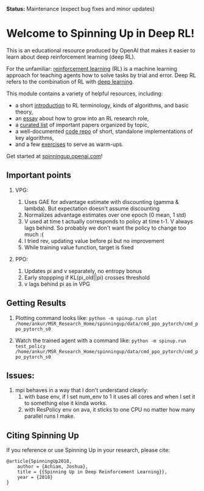 **Status:** Maintenance (expect bug fixes and minor updates)

Welcome to Spinning Up in Deep RL! 
==================================

This is an educational resource produced by OpenAI that makes it easier to learn about deep reinforcement learning (deep RL).

For the unfamiliar: [reinforcement learning](https://en.wikipedia.org/wiki/Reinforcement_learning) (RL) is a machine learning approach for teaching agents how to solve tasks by trial and error. Deep RL refers to the combination of RL with [deep learning](http://ufldl.stanford.edu/tutorial/).

This module contains a variety of helpful resources, including:

- a short [introduction](https://spinningup.openai.com/en/latest/spinningup/rl_intro.html) to RL terminology, kinds of algorithms, and basic theory,
- an [essay](https://spinningup.openai.com/en/latest/spinningup/spinningup.html) about how to grow into an RL research role,
- a [curated list](https://spinningup.openai.com/en/latest/spinningup/keypapers.html) of important papers organized by topic,
- a well-documented [code repo](https://github.com/openai/spinningup) of short, standalone implementations of key algorithms,
- and a few [exercises](https://spinningup.openai.com/en/latest/spinningup/exercises.html) to serve as warm-ups.

Get started at [spinningup.openai.com](https://spinningup.openai.com)!

## Important points
1. VPG:
	1. Uses GAE for advantage estimate with discounting (gamma & lambda). But expectation doesn't assume discounting
	1. Normalizes advantage estimates over one epoch (0 mean, 1 std)
	1. V used at time t actually corresponds to policy at time t-1. V always lags behind. So probably we don't want the policy to change too much :(
	1. I tried rev, updating value before pi but no improvement
	1. While training value function, target is fixed

1. PPO: 
	1. Updates pi and v separately, no entropy bonus
	1. Early stoppping if KL(pi_old||pi) crosses threshold
	1. v lags behind pi as in VPG


## Getting Results
1. Plotting command looks like:
`python -m spinup.run plot /home/ankur/MSR_Research_Home/spinningup/data/cmd_ppo_pytorch/cmd_ppo_pytorch_s0`

1. Watch the trained agent with a command like:
`python -m spinup.run test_policy /home/ankur/MSR_Research_Home/spinningup/data/cmd_ppo_pytorch/cmd_ppo_pytorch_s0`

## Issues:
1. mpi behaves in a way that I don't understand clearly:
	1. with base env, if I set num_env to 1 it uses all cores and when I set it to something else it kinda works.
	1. with ResPolicy env on ava, it sticks to one CPU no matter how many parallel runs I make.

Citing Spinning Up
------------------

If you reference or use Spinning Up in your research, please cite:

```
@article{SpinningUp2018,
    author = {Achiam, Joshua},
    title = {{Spinning Up in Deep Reinforcement Learning}},
    year = {2018}
}
```
